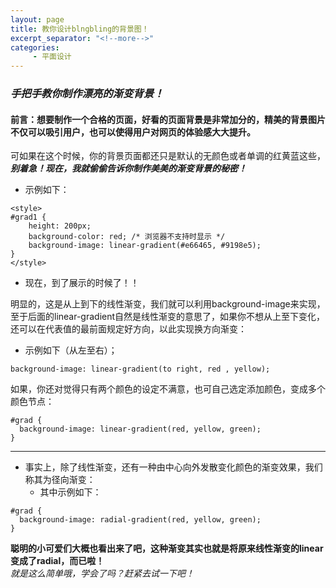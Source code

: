 ```yaml
---
layout: page
title: 教你设计blngbling的背景图！
excerpt_separator: "<!--more-->"
categories:
     - 平面设计
---
```


<!--more-->

### *手把手教你制作漂亮的渐变背景！*
####  前言：想要制作一个合格的页面，好看的页面背景是非常加分的，精美的背景图片不仅可以吸引用户，也可以使得用户对网页的体验感大大提升。
可如果在这个时候，你的背景页面都还只是默认的无颜色或者单调的红黄蓝这些，***别着急！现在，我就偷偷告诉你制作美美的渐变背景的秘密！***  
- 示例如下：

```
<style>
#grad1 {
    height: 200px;
	background-color: red; /* 浏览器不支持时显示 */
    background-image: linear-gradient(#e66465, #9198e5);
}
</style>
```
- 现在，到了展示的时候了！！

<head>
<style>
#grad1 {
    height: 200px;
	background-color: red; /* 浏览器不支持时显示 */
    background-image: linear-gradient(#e66465, #9198e5);
}
</style>
</head>

明显的，这是从上到下的线性渐变，我们就可以利用background-image来实现，至于后面的linear-gradient自然是线性渐变的意思了，如果你不想从上至下变化，还可以在代表值的最前面规定好方向，以此实现换方向渐变：

- 示例如下（从左至右）；

```
background-image: linear-gradient(to right, red , yellow);
```

如果，你还对觉得只有两个颜色的设定不满意，也可自己选定添加颜色，变成多个颜色节点：

```
#grad {
  background-image: linear-gradient(red, yellow, green);
}
```

***

- 事实上，除了线性渐变，还有一种由中心向外发散变化颜色的渐变效果，我们称其为径向渐变：
   - 其中示例如下：

```
#grad {
  background-image: radial-gradient(red, yellow, green);
}
```

**聪明的小可爱们大概也看出来了吧，这种渐变其实也就是将原来线性渐变的linear变成了radial，而已啦！**  
*就是这么简单哦，学会了吗？赶紧去试一下吧！*